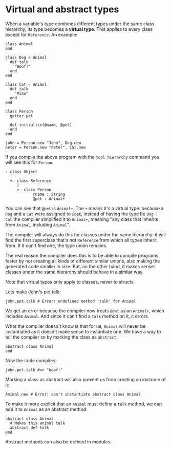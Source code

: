 # Virtual and abstract types

When a variable's type combines different types under the same class hierarchy, its type becomes a **virtual type**. This applies to every class except for `Reference`. An example:

```crystal
class Animal
end

class Dog < Animal
  def talk
    "Woof!"
  end
end

class Cat < Animal
  def talk
    "Miau"
  end
end

class Person
  getter pet

  def initialize(@name, @pet)
  end
end

john = Person.new "John", Dog.new
peter = Person.new "Peter", Cat.new
```

If you compile the above program with the `tool hierarchy` command you will see this for `Person`:

```
- class Object
  |
  +- class Reference
     |
     +- class Person
            @name : String
            @pet : Animal+
```

You can see that `@pet` is `Animal+`. The `+` means it's a virtual type: because a `Dog` and a `Cat` were assigned to `@pet`, instead of having the type be `Dog | Cat` the compiler simplified it to `Animal+`, meaning "any class that inherits from `Animal`, including `Animal`".

The compiler will always do this for classes under the same hierarchy: it will find the first superclass that's not `Reference` from which all types inherit from. If it can't find one, the type union remains.

The real reason the compiler does this is to be able to compile programs faster by not creating all kinds of different similar unions, also making the generated code smaller in size. But, on the other hand, it makes sense: classes under the same hierarchy should behave in a similar way.

Note that virtual types only apply to classes, never to structs.

Lets make John's pet talk:

```crystal
john.pet.talk # Error: undefined method 'talk' for Animal
```

We get an error because the compiler now treats `@pet` as an `Animal+`, which includes `Animal`. And since it can't find a `talk` method on it, it errors.

What the compiler doesn't know is that for us, `Animal` will never be instantiated as it doesn't make sense to instantiate one. We have a way to tell the compiler so by marking the class as `abstract`:

```crystal
abstract class Animal
end
```

Now the code compiles:

```crystal
john.pet.talk #=> "Woof!"
```

Marking a class as abstract will also prevent us from creating an instance of it:

```crystal
Animal.new # Error: can't instantiate abstract class Animal
```

To make it more explicit that an `Animal` must define a `talk` method, we can add it to `Animal` as an abstract method:

```crystal
abstract class Animal
  # Makes this animal talk
  abstract def talk
end
```

Abstract methods can also be defined in modules.
